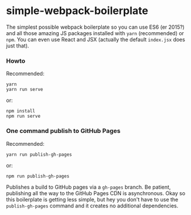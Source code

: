 # simple-webpack-boilerplate

The simplest possible webpack boilerplate so you can use ES6 (er 2015?) and all those amazing JS packages installed with `yarn` (recommended) or `npm`. You can even use React and JSX (actually the default `index.jsx` does just that).

### Howto

Recommended:
```
yarn
yarn run serve
```
or:
```
npm install
npm run serve
```

### One command publish to GitHub Pages

Recommended:
```
yarn run publish-gh-pages
```
or:
```
npm run publish-gh-pages
```

Publishes a build to GitHub pages via a `gh-pages` branch. Be patient, publishing all the way to the GitHub Pages CDN is asynchronous. Okay so this boilerplate is getting less simple, but hey you don't have to use the `publish-gh-pages` command and it creates no additional dependencies.
